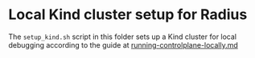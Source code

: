 # Local Kind cluster setup for Radius

The `setup_kind.sh` script in this folder sets up a Kind cluster for local debugging according to the guide at [running-controlplane-locally.md](https://github.com/radius-project/radius/blob/main/docs/contributing/contributing-code/contributing-code-control-plane/running-controlplane-locally.md)